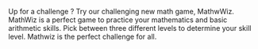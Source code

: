 Up for a challenge ? Try our challenging new math game, MathwWiz. 
MathWiz is a perfect game to practice your mathematics and basic arithmetic skills.
Pick between three different levels to determine your skill level.
Mathwiz is the perfect challenge for all.
